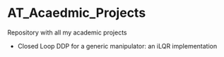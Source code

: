 # AT_Acaedmic_Projects
Repository with all my academic projects
  - Closed Loop DDP for a generic manipulator: an iLQR implementation
